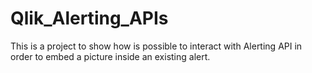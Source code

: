 # Qlik_Alerting_APIs
This is a project to show how is possible to interact with Alerting API in order to embed a picture inside an existing alert.
